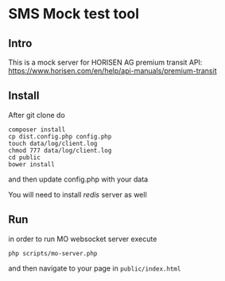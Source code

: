 # SMS Mock test tool

## Intro

This is a mock server for HORISEN AG premium transit API: https://www.horisen.com/en/help/api-manuals/premium-transit

## Install

After git clone do

```
composer install
cp dist.config.php config.php
touch data/log/client.log
chmod 777 data/log/client.log
cd public
bower install
```

and then update config.php with your data

You will need to install *redis* server as well

## Run

in order to run MO websocket server execute

```
php scripts/mo-server.php
```


and then navigate to your page in `public/index.html`


